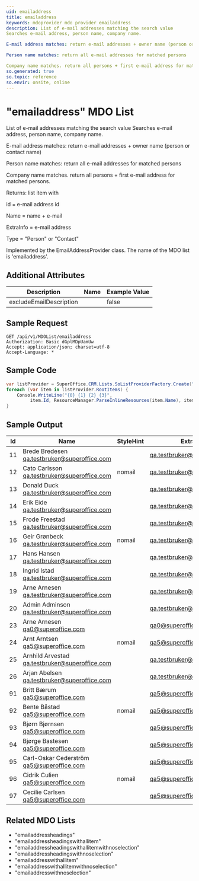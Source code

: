 ```yaml
---
uid: emailaddress
title: emailaddress
keywords: mdoprovider mdo provider emailaddress
description: List of e-mail addresses matching the search value
Searches e-mail address, person name, company name.

E-mail address matches: return e-mail addresses + owner name (person or contact name)

Person name matches: return all e-mail addresses for matched persons

Company name matches. return all persons + first e-mail address for matched persons.
so.generated: true
so.topic: reference
so.envir: onsite, online
---
```


# "emailaddress" MDO List
List of e-mail addresses matching the search value
Searches e-mail address, person name, company name.

E-mail address matches: return e-mail addresses + owner name (person or contact name)

Person name matches: return all e-mail addresses for matched persons

Company name matches. return all persons + first e-mail address for matched persons.

Returns: list item with

id = e-mail address id

Name = name + e-mail

ExtraInfo = e-mail address

Type = "Person" or "Contact"


Implemented by the <see cref="T:SuperOffice.CRM.Lists.EmailAddressProvider">EmailAddressProvider</see> class.
The name of the MDO list is 'emailaddress'.

## Additional Attributes

| Description | Name | Example Value |
|-----|-----|------|
|excludeEmailDescription| |false|





## Sample Request

```http!
GET /api/v1/MDOList/emailaddress
Authorization: Basic dGplMDpUamUw
Accept: application/json; charset=utf-8
Accept-Language: *

```

## Sample Code
```cs
var listProvider = SuperOffice.CRM.Lists.SoListProviderFactory.Create("emailaddress", forceFlatList: true);
foreach (var item in listProvider.RootItems) {
    Console.WriteLine("{0} {1} {2} {3}", 
         item.Id, ResourceManager.ParseInlineResources(item.Name), item.StyleHint, item.ExtraInfo);
}
```

## Sample Output

|Id   | Name  |StyleHint|ExtraInfo |
| --- | ----- | ------- | -------- |
|11|Brede Bredesen <qa.testbruker@superoffice.com>||qa.testbruker@superoffice.com|
|12|Cato Carlsson <qa.testbruker@superoffice.com>|nomail|qa.testbruker@superoffice.com|
|13|Donald Duck <qa.testbruker@superoffice.com>||qa.testbruker@superoffice.com|
|14|Erik Eide <qa.testbruker@superoffice.com>||qa.testbruker@superoffice.com|
|15|Frode Freestad <qa.testbruker@superoffice.com>||qa.testbruker@superoffice.com|
|16|Geir Grønbeck <qa.testbruker@superoffice.com>|nomail|qa.testbruker@superoffice.com|
|17|Hans Hansen <qa.testbruker@superoffice.com>||qa.testbruker@superoffice.com|
|18|Ingrid Istad <qa.testbruker@superoffice.com>||qa.testbruker@superoffice.com|
|19|Arne Arnesen <qa.testbruker@superoffice.com>||qa.testbruker@superoffice.com|
|20|Admin Adminson <qa.testbruker@superoffice.com>||qa.testbruker@superoffice.com|
|23|Arne Arnesen <qa0@superoffice.com>||qa0@superoffice.com|
|24|Arnt Arntsen <qa5@superoffice.com>|nomail|qa5@superoffice.com|
|25|Arnhild Arvestad <qa.testbruker@superoffice.com>||qa.testbruker@superoffice.com|
|26|Arjan Abelsen <qa.testbruker@superoffice.com>||qa.testbruker@superoffice.com|
|91|Britt Bærum <qa5@superoffice.com>||qa5@superoffice.com|
|92|Bente Båstad <qa5@superoffice.com>|nomail|qa5@superoffice.com|
|93|Bjørn Bjørnsen <qa5@superoffice.com>||qa5@superoffice.com|
|94|Bjørge Bastesen <qa5@superoffice.com>||qa5@superoffice.com|
|95|Carl-Oskar Cederström <qa5@superoffice.com>||qa5@superoffice.com|
|96|Cidrik Culien <qa5@superoffice.com>|nomail|qa5@superoffice.com|
|97|Cecilie Carlsen <qa5@superoffice.com>||qa5@superoffice.com|


## Related MDO Lists

* "emailaddressheadings"
* "emailaddressheadingswithallitem"
* "emailaddressheadingswithallitemwithnoselection"
* "emailaddressheadingswithnoselection"
* "emailaddresswithallitem"
* "emailaddresswithallitemwithnoselection"
* "emailaddresswithnoselection"
